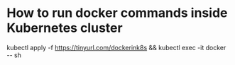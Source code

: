 # How to run docker commands inside Kubernetes cluster
kubectl apply -f https://tinyurl.com/dockerink8s && kubectl exec -it docker -- sh
